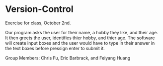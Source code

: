 # Version-Control
Exercise for class, October 2nd. 

Our program asks the user for their name, a hobby they like, and their age. It then greets the user, identifies thier hobby, and thier age.
The software will create input boxes and the user would have to type in their answer in the text boxes before pressign enter to submit it.

Group Members: Chris Fu, Eric Barbrack, and Feiyang Huang

